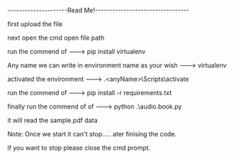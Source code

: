 ---------------------Read Me!---------------------------------

first upload the file

next open the cmd open file path

run the commend of
 ---> pip install virtualenv
 
 Any name we can write in environment name as your wish
 ---> virtualenv <anyName>
 
 activated the environment
  ---> .\<anyName>\Scripts\activate
  
 run the commend of 
  ---> pip install -r requirements.txt
  
  finally run the commend of of
  ---> python .\audio.book.py
  
 it will read the sample.pdf data
  
 Note:
 Once we start it can't stop..... ater finising the code.
 
if you want to stop please close the cmd prompt.
